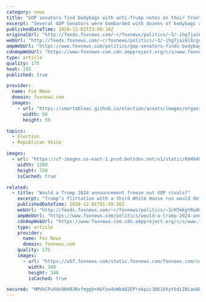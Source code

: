 ```yaml
---
category: news
title: "GOP senators find bodybags with anti-Trump notes on their front porches"
excerpt: "Several GOP Senators were bombarded with dozens of bodybags at their homes on Tuesday by angry protesters pushing for COVID-19 relief after months of gridlock over negotiations in Congress. "
publishedDateTime: 2020-12-01T23:09:16Z
originalUrl: "http://feeds.foxnews.com/~r/foxnews/politics/~3/-ihg7jai6l8/gop-senators-finds-bodybags-with-anti-trump-notes-on-front-porch"
webUrl: "http://feeds.foxnews.com/~r/foxnews/politics/~3/-ihg7jai6l8/gop-senators-finds-bodybags-with-anti-trump-notes-on-front-porch"
ampWebUrl: "https://www.foxnews.com/politics/gop-senators-finds-bodybags-with-anti-trump-notes-on-front-porch.amp"
cdnAmpWebUrl: "https://www-foxnews-com.cdn.ampproject.org/c/s/www.foxnews.com/politics/gop-senators-finds-bodybags-with-anti-trump-notes-on-front-porch.amp"
type: article
quality: 175
heat: 195
published: true

provider:
  name: Fox News
  domain: foxnews.com
  images:
    - url: "https://smartableai.github.io/election/assets/images/organizations/foxnews.com-50x50.jpg"
      width: 50
      height: 50

topics:
  - Election
  - Republican Voice

images:
  - url: "https://cf-images.us-east-1.prod.boltdns.net/v1/static/694940094001/a05a6f71-adcf-43b7-8139-dd0c114c7d1f/45c6487d-dc28-4d26-bb45-979df0143ac0/1280x720/match/image.jpg"
    width: 1280
    height: 720
    isCached: true

related:
  - title: "Would a Trump 2024 announcement freeze out GOP rivals?"
    excerpt: "Trump’s flirtation with a third White House run would definitely put a damper on what was thought to be a wide open battle for the GOP 2024 presidential nomination. And it could potentially freeze out early moves by other Republicans with national aspirations."
    publishedDateTime: 2020-12-01T01:49:26Z
    webUrl: "http://feeds.foxnews.com/~r/foxnews/politics/~3/H7mkgYRoAUc/would-a-trump-2024-announcement-freeze-out-gop-rivals"
    ampWebUrl: "https://www.foxnews.com/politics/would-a-trump-2024-announcement-freeze-out-gop-rivals.amp"
    cdnAmpWebUrl: "https://www-foxnews-com.cdn.ampproject.org/c/s/www.foxnews.com/politics/would-a-trump-2024-announcement-freeze-out-gop-rivals.amp"
    type: article
    provider:
      name: Fox News
      domain: foxnews.com
    quality: 175
    images:
      - url: "https://a57.foxnews.com/static.foxnews.com/foxnews.com/content/uploads/2019/03/340/340/PaulSteinhauser.jpg?ve=1&tl=1"
        width: 340
        height: 340
        isCached: true

secured: "HMVkCPuXdo9KH83Rxfmggb+HUfzw4oWba02EPrxkpic3061hXyt6diINiaoULyLHG0Dtk7x+kB6F1Vaqfb9CFZIGXML+8XiLmONKVK4Ch6g2tBTmfAVTMSYp5uNEEtFDKLgGooAU75v7VY2lCsEyfpgdirA9Zhg20iphhMIPzZgZX8LB6a9vY9fmhNMVrhlXmyoQedPmp+CIamrnwCblfBCcMqTjf9ojxtQx6LDe33Mjteq+sFERRXZXIpSAZlVuwgo0LeI7j8cy0hmTf0Jzzdsf4TNSg8v4qIN7sctxbCOlzzTm1+M0bnSF0G7CN+lgoI9MK9I7oijk5RGb6wPKPxEYIYBiSvD9XVkXVoYbJ10=;MhlKe7SHyfyQUkiv4/1ArA=="
---
```


